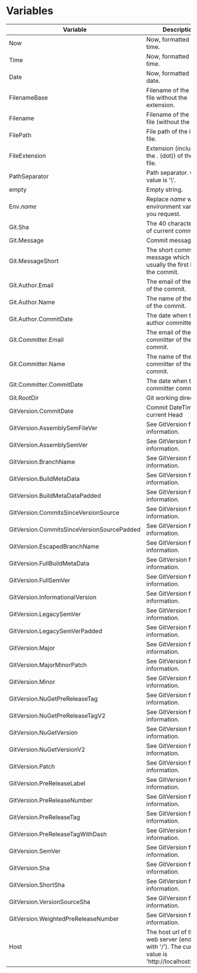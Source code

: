 # Variables

| Variable | Description |
| --- | --- |
| Now | Now, formatted as date time. |
| Time | Now, formatted as time. |
| Date | Now, formatted as date. |
| FilenameBase | Filename of the input file without the extension. |
| Filename | Filename of the input file (without the path). |
| FilePath | File path of the input file. |
| FileExtension | Extension (including the . (dot)) of the input file. |
| PathSeparator | Path separator. Current value is '\\'. |
| empty | Empty string. |
| Env.*name* | Replace *name* with the environment variable you request. |
| Git.Sha | The 40 character sha1 of current commit |
| Git.Message | Commit message. |
| Git.MessageShort | The short commit message which is usually the first line of the commit. |
| Git.Author.Email | The email of the author of the commit. |
| Git.Author.Name | The name of the author of the commit. |
| Git.Author.CommitDate | The date when the author committed. |
| Git.Committer.Email | The email of the committer of the commit. |
| Git.Committer.Name | The name of the committer of the commit. |
| Git.Committer.CommitDate | The date when the committer committed. |
| Git.RootDir | Git working directory |
| GitVersion.CommitDate | Commit DateTime of current Head |
| GitVersion.AssemblySemFileVer | See GitVersion for information. |
| GitVersion.AssemblySemVer | See GitVersion for information. |
| GitVersion.BranchName | See GitVersion for information. |
| GitVersion.BuildMetaData | See GitVersion for information. |
| GitVersion.BuildMetaDataPadded | See GitVersion for information. |
| GitVersion.CommitsSinceVersionSource | See GitVersion for information. |
| GitVersion.CommitsSinceVersionSourcePadded | See GitVersion for information. |
| GitVersion.EscapedBranchName | See GitVersion for information. |
| GitVersion.FullBuildMetaData | See GitVersion for information. |
| GitVersion.FullSemVer | See GitVersion for information. |
| GitVersion.InformationalVersion | See GitVersion for information. |
| GitVersion.LegacySemVer | See GitVersion for information. |
| GitVersion.LegacySemVerPadded | See GitVersion for information. |
| GitVersion.Major | See GitVersion for information. |
| GitVersion.MajorMinorPatch | See GitVersion for information. |
| GitVersion.Minor | See GitVersion for information. |
| GitVersion.NuGetPreReleaseTag | See GitVersion for information. |
| GitVersion.NuGetPreReleaseTagV2 | See GitVersion for information. |
| GitVersion.NuGetVersion | See GitVersion for information. |
| GitVersion.NuGetVersionV2 | See GitVersion for information. |
| GitVersion.Patch | See GitVersion for information. |
| GitVersion.PreReleaseLabel | See GitVersion for information. |
| GitVersion.PreReleaseNumber | See GitVersion for information. |
| GitVersion.PreReleaseTag | See GitVersion for information. |
| GitVersion.PreReleaseTagWithDash | See GitVersion for information. |
| GitVersion.SemVer | See GitVersion for information. |
| GitVersion.Sha | See GitVersion for information. |
| GitVersion.ShortSha | See GitVersion for information. |
| GitVersion.VersionSourceSha | See GitVersion for information. |
| GitVersion.WeightedPreReleaseNumber | See GitVersion for information. |
| Host | The host url of the asp web server (ending with '/'). The current value is 'http://localhost:5000/'. |
